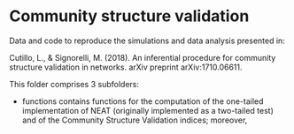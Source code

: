 # Community structure validation

Data and code to reproduce the simulations and data analysis presented in:

Cutillo, L., & Signorelli, M. (2018). An inferential procedure for community structure validation in networks. arXiv preprint arXiv:1710.06611.

This folder comprises 3 subfolders:
- functions contains functions for the computation of the one-tailed implementation of NEAT (originally implemented as a two-tailed test) and of the Community Structure Validation indices; moreover, 
